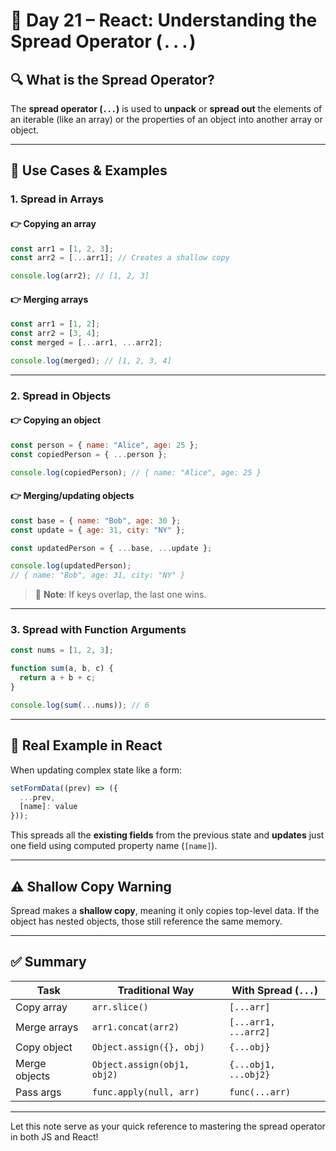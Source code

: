 # 📘 Day 21 – React: Understanding the Spread Operator (`...`)

## 🔍 What is the Spread Operator?

The **spread operator (`...`)** is used to **unpack** or **spread out** the elements of an iterable (like an array) or the properties of an object into another array or object.

---

## 🔹 Use Cases & Examples

### 1. Spread in Arrays

#### 👉 Copying an array

```js
const arr1 = [1, 2, 3];
const arr2 = [...arr1]; // Creates a shallow copy

console.log(arr2); // [1, 2, 3]
```

#### 👉 Merging arrays

```js
const arr1 = [1, 2];
const arr2 = [3, 4];
const merged = [...arr1, ...arr2];

console.log(merged); // [1, 2, 3, 4]
```

---

### 2. Spread in Objects

#### 👉 Copying an object

```js
const person = { name: "Alice", age: 25 };
const copiedPerson = { ...person };

console.log(copiedPerson); // { name: "Alice", age: 25 }
```

#### 👉 Merging/updating objects

```js
const base = { name: "Bob", age: 30 };
const update = { age: 31, city: "NY" };

const updatedPerson = { ...base, ...update };

console.log(updatedPerson); 
// { name: "Bob", age: 31, city: "NY" }
```

> 🧠 **Note**: If keys overlap, the last one wins.

---

### 3. Spread with Function Arguments

```js
const nums = [1, 2, 3];

function sum(a, b, c) {
  return a + b + c;
}

console.log(sum(...nums)); // 6
```

---

## 🧪 Real Example in React

When updating complex state like a form:

```js
setFormData((prev) => ({
  ...prev,
  [name]: value
}));
```

This spreads all the **existing fields** from the previous state and **updates** just one field using computed property name (`[name]`).

---

## ⚠️ Shallow Copy Warning

Spread makes a **shallow copy**, meaning it only copies top-level data. If the object has nested objects, those still reference the same memory.

---

## ✅ Summary

| Task            | Traditional Way             | With Spread (`...`)          |
|-----------------|-----------------------------|------------------------------|
| Copy array      | `arr.slice()`               | `[...arr]`                   |
| Merge arrays    | `arr1.concat(arr2)`         | `[...arr1, ...arr2]`         |
| Copy object     | `Object.assign({}, obj)`    | `{...obj}`                   |
| Merge objects   | `Object.assign(obj1, obj2)` | `{...obj1, ...obj2}`         |
| Pass args       | `func.apply(null, arr)`     | `func(...arr)`               |

---

Let this note serve as your quick reference to mastering the spread operator in both JS and React!
